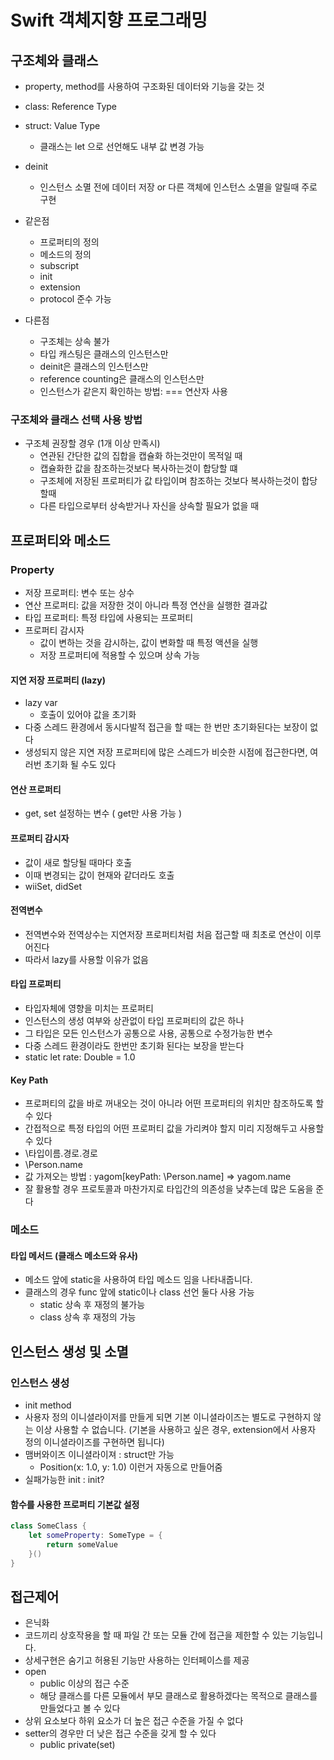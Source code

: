 # Swift 객체지향 프로그래밍

## 구조체와 클래스

- property, method를 사용하여 구조화된 데이터와 기능을 갖는 것
- class: Reference Type
- struct: Value Type
	- 클래스는 let 으로 선언해도 내부 값 변경 가능
- deinit
	- 인스턴스 소멸 전에 데이터 저장 or 다른 객체에 인스턴스 소멸을 알릴때 주로 구현 

- 같은점
	- 프로퍼티의 정의
	- 메소드의 정의
	- subscript
	- init
	- extension
	- protocol 준수 가능

- 다른점
	- 구조체는 상속 불가
	- 타입 캐스팅은 클래스의 인스턴스만
	- deinit은 클래스의 인스턴스만
	- reference counting은 클래스의 인스턴스만
	- 인스턴스가 같은지 확인하는 방법: === 연산자 사용


### 구조체와 클래스 선택 사용 방법

- 구조체 권장할 경우 \(1개 이상 만족시\)
  - 연관된 간단한 값의 집합을 캡슐화 하는것만이 목적일 때
  - 캡슐화한 값을 참조하는것보다 복사하는것이 합당할 떄
  - 구조체에 저장된 프로퍼티가 값 타입이며 참조하는 것보다 복사하는것이 합당할때
  - 다른 타입으로부터 상속받거나 자신을 상속할 필요가 없을 때


## 프로퍼티와 메소드

### Property

* 저장 프로퍼티: 변수 또는 상수
* 연산 프로퍼티: 값을 저장한 것이 아니라 특정 연산을 실행한 결과값
* 타입 프로퍼티: 특정 타입에 사용되는 프로퍼티
* 프로퍼티 감시자
  * 값이 변하는 것을 감시하는, 값이 변화할 때 특정 액션을 실행
  * 저장 프로퍼티에 적용할 수 있으며 상속 가능

#### 지연 저장 프로퍼티 (lazy)

* lazy var 
  * 호출이 있어야 값을 초기화
* 다중 스레드 환경에서 동시다발적 접근을 할 때는 한 번만 초기화된다는 보장이 없다
* 생성되지 않은 지연 저장 프로퍼티에 많은 스레드가 비슷한 시점에 접근한다면, 여러번 초기화 될 수도 있다

#### 연산 프로퍼티

* get, set 설정하는 변수 \( get만 사용 가능 \)

#### 프로퍼티 감시자

* 값이 새로 할당될 때마다 호출 
* 이때 변경되는 값이 현재와 같더라도 호출
* wiiSet, didSet

#### 전역변수

* 전역변수와 전역상수는 지연저장 프로퍼티처럼 처음 접근할 때 최초로 연산이 이루어진다
* 따라서 lazy를 사용할 이유가 없음

#### 타입 프로퍼티

* 타입자체에 영향을 미치는 프로퍼티
* 인스턴스의 생성 여부와 상관없이 타입 프로퍼티의 값은 하나
* 그 타입은 모든 인스턴스가 공통으로 사용, 공통으로 수정가능한 변수
* 다중 스레드 환경이라도 한번만 초기화 된다는 보장을 받는다
* static let rate: Double = 1.0

#### Key Path

* 프로퍼티의 값을 바로 꺼내오는 것이 아니라 어떤 프로퍼티의 위치만 참조하도록 할 수 있다
* 간접적으로 특정 타입의 어떤 프로퍼티 값을 가리켜야 할지 미리 지정해두고 사용할 수 있다
* \타입이름.경로.경로 
* \Person.name
* 값 가져오는 방법 : yagom\[keyPath: \Person.name\] =&gt; yagom.name
* 잘 활용할 경우 프로토콜과 마찬가지로 타입간의 의존성을 낮추는데 많은 도움을 준다

### 메소드

#### 타입 메서드 \(클래스 메소드와 유사\)

* 메소드 앞에 static을 사용하여 타입 메소드 임을 나타내줍니다.
* 클래스의 경우 func 앞에 static이나 class 선언 둘다 사용 가능 
  * static 상속 후 재정의 불가능
  * class 상속 후 재정의 가능

## 인스턴스 생성 및 소멸

### 인스턴스 생성

* init method
* 사용자 정의 이니셜라이저를 만들게 되면 기본 이니셜라이즈는 별도로 구현하지 않는 이상 사용할 수 없습니다. \(기본을 사용하고 싶은 경우, extension에서 사용자 정의 이니셜라이즈를 구현하면 됩니다\)
* 맴버와이즈 이니셜라이져 : struct만 가능 
  * Position\(x: 1.0, y: 1.0\) 이런거 자동으로 만들어줌
* 실패가능한 init : init?

#### 함수를 사용한 프로퍼티 기본값 설정

```swift
class SomeClass {
    let someProperty: SomeType = {
        return someValue
    }()
}
```

## 접근제어

* 은닉화
* 코드끼리 상호작용을 할 때 파일 간 또는 모듈 간에 접근을 제한할 수 있는 기능입니다.
* 상세구현은 숨기고 허용된 기능만 사용하는 인터페이스를 제공
* open
  * public 이상의 접근 수준
  * 해당 클래스를 다른 모듈에서 부모 클래스로 활용하겠다는 목적으로 클래스를 만들었다고 볼 수 있다
* 상위 요소보다 하위 요소가 더 높은 접근 수준을 가질 수 없다
* setter의 경우만 더 낮은 접근 수준을 갖게 할 수 있다
  * public private\(set\)

